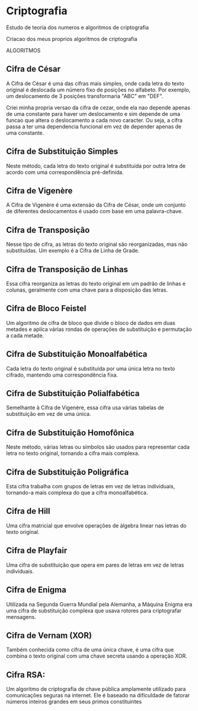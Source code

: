 # Criptografia
Estudo de teoria dos numeros e algoritmos de criptografia

Criacao dos meus proprios algoritmos de criptografia

ALGORITMOS

## Cifra de César
A Cifra de César é uma das cifras mais simples, onde cada letra do texto original é deslocada um número fixo de posições no alfabeto. Por exemplo, um deslocamento de 3 posições transformaria "ABC" em "DEF".

Criei minha propria versao da cifra de cezar, onde ela nao depende apenas de uma constante para haver um deslocamento e sim depende de uma funcao que altera o deslocamento a cada novo caracter.
Ou seja, a cifra passa a ter uma dependencia funcional em vez de depender apenas de uma constante.

##  Cifra de Substituição Simples
Neste método, cada letra do texto original é substituída por outra letra de acordo com uma correspondência pré-definida.

## Cifra de Vigenère
A Cifra de Vigenère é uma extensão da Cifra de César, onde um conjunto de diferentes deslocamentos é usado com base em uma palavra-chave.

## Cifra de Transposição
Nesse tipo de cifra, as letras do texto original são reorganizadas, mas não substituídas. Um exemplo é a Cifra de Linha de Grade.

## Cifra de Transposição de Linhas
Essa cifra reorganiza as letras do texto original em um padrão de linhas e colunas, geralmente com uma chave para a disposição das letras.

## Cifra de Bloco Feistel
Um algoritmo de cifra de bloco que divide o bloco de dados em duas metades e aplica várias rondas de operações de substituição e permutação a cada metade.

## Cifra de Substituição Monoalfabética
Cada letra do texto original é substituída por uma única letra no texto cifrado, mantendo uma correspondência fixa.

## Cifra de Substituição Polialfabética
Semelhante à Cifra de Vigenère, essa cifra usa várias tabelas de substituição em vez de uma única.

## Cifra de Substituição Homofônica
Neste método, várias letras ou símbolos são usados para representar cada letra no texto original, tornando a cifra mais complexa.

## Cifra de Substituição Poligráfica
Esta cifra trabalha com grupos de letras em vez de letras individuais, tornando-a mais complexa do que a cifra monoalfabética.

## Cifra de Hill
Uma cifra matricial que envolve operações de álgebra linear nas letras do texto original.

## Cifra de Playfair
Uma cifra de substituição que opera em pares de letras em vez de letras individuais.

## Cifra de Enigma
Utilizada na Segunda Guerra Mundial pela Alemanha, a Máquina Enigma era uma cifra de substituição complexa que usava rotores para criptografar mensagens.

## Cifra de Vernam (XOR)
Também conhecida como cifra de uma única chave, é uma cifra que combina o texto original com uma chave secreta usando a operação XOR.

## Cifra RSA:
Um algoritmo de criptografia de chave pública amplamente utilizado para comunicações seguras na internet. Ele é baseado na dificuldade de fatorar números inteiros grandes em seus primos constituintes